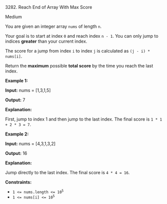 3282\. Reach End of Array With Max Score

Medium

You are given an integer array `nums` of length `n`.

Your goal is to start at index `0` and reach index `n - 1`. You can only jump to indices **greater** than your current index.

The score for a jump from index `i` to index `j` is calculated as `(j - i) * nums[i]`.

Return the **maximum** possible **total score** by the time you reach the last index.

**Example 1:**

**Input:** nums = [1,3,1,5]

**Output:** 7

**Explanation:**

First, jump to index 1 and then jump to the last index. The final score is `1 * 1 + 2 * 3 = 7`.

**Example 2:**

**Input:** nums = [4,3,1,3,2]

**Output:** 16

**Explanation:**

Jump directly to the last index. The final score is `4 * 4 = 16`.

**Constraints:**

*   <code>1 <= nums.length <= 10<sup>5</sup></code>
*   <code>1 <= nums[i] <= 10<sup>5</sup></code>